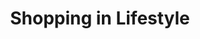 ---
layout: category
category: shopping
title: Shopping in Lifestyle
description: Shopping refers to the act of purchasing goods and services, either in-person or online.
permalink: /shopping/
---